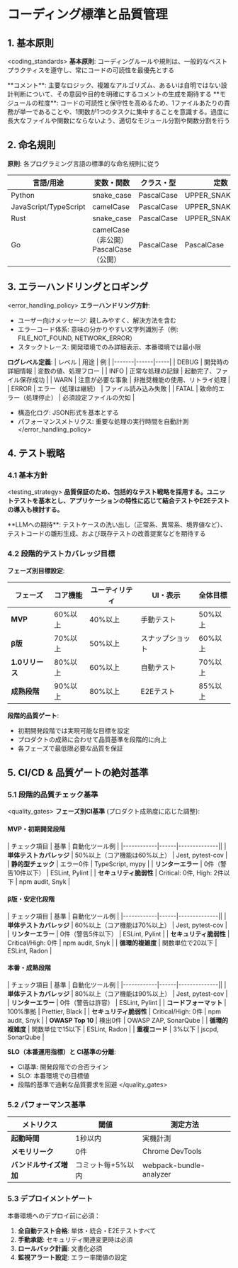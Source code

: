 # コーディング標準と品質管理

## 1. 基本原則

<coding_standards>
<rule importance="critical">
**基本原則**: コーディングルールや規則は、一般的なベストプラクティスを遵守し、常にコードの可読性を最優先とする
</rule>

<rule importance="high">
**コメント**: 主要なロジック、複雑なアルゴリズム、あるいは自明ではない設計判断について、その意図や目的を明確にするコメントの生成を期待する
</rule>

<rule importance="high">
**モジュールの粒度**: コードの可読性と保守性を高めるため、1ファイルあたりの責務が単一であることや、1関数が1つのタスクに集中することを意識する。過度に長大なファイルや関数にならないよう、適切なモジュール分割や関数分割を行う
</rule>
</coding_standards>

## 2. 命名規則

**原則**: 各プログラミング言語の標準的な命名規則に従う

| 言語/用途 | 変数・関数 | クラス・型 | 定数 | ファイル名 |
|---------|-----------|----------|------|----------|
| Python | snake_case | PascalCase | UPPER_SNAKE_CASE | snake_case.py |
| JavaScript/TypeScript | camelCase | PascalCase | UPPER_SNAKE_CASE | kebab-case.ts |
| Rust | snake_case | PascalCase | UPPER_SNAKE_CASE | snake_case.rs |
| Go | camelCase（非公開）<br>PascalCase（公開） | PascalCase | PascalCase | snake_case.go |

## 3. エラーハンドリングとロギング

<error_handling_policy>
**エラーハンドリング方針**:
- ユーザー向けメッセージ: 親しみやすく、解決方法を含む
- エラーコード体系: 意味の分かりやすい文字列識別子（例: FILE_NOT_FOUND, NETWORK_ERROR）
- スタックトレース: 開発環境でのみ詳細表示、本番環境では最小限

**ログレベル定義**:
| レベル | 用途 | 例 |
|-------|------|-----|
| DEBUG | 開発時の詳細情報 | 変数の値、処理フロー |
| INFO | 正常な処理の記録 | 起動完了、ファイル保存成功 |
| WARN | 注意が必要な事象 | 非推奨機能の使用、リトライ処理 |
| ERROR | エラー（処理は継続） | ファイル読み込み失敗 |
| FATAL | 致命的エラー（処理停止） | 必須設定ファイルの欠如 |

- 構造化ログ: JSON形式を基本とする
- パフォーマンスメトリクス: 重要な処理の実行時間を自動計測
</error_handling_policy>

## 4. テスト戦略

### 4.1 基本方針
<testing_strategy>
<principle importance="critical">
**品質保証のため、包括的なテスト戦略を採用する。ユニットテストを基本とし、アプリケーションの特性に応じて結合テストやE2Eテストの導入も検討する。**
</principle>

<expectation>
**LLMへの期待**: テストケースの洗い出し（正常系、異常系、境界値など）、テストコードの雛形生成、および既存テストの改善提案などを期待する
</expectation>
</testing_strategy>

### 4.2 段階的テストカバレッジ目標

**フェーズ別目標設定**:

| フェーズ | コア機能 | ユーティリティ | UI・表示 | 全体目標 |
|---------|---------|-------------|----------|----------|
| **MVP** | 60%以上 | 40%以上 | 手動テスト | 50%以上 |
| **β版** | 70%以上 | 50%以上 | スナップショット | 60%以上 |
| **1.0リリース** | 80%以上 | 60%以上 | 自動テスト | 70%以上 |
| **成熟段階** | 90%以上 | 80%以上 | E2Eテスト | 85%以上 |

**段階的品質ゲート**:
- 初期開発段階では実現可能な目標を設定
- プロダクトの成熟に合わせて品質基準を段階的に向上
- 各フェーズで最低限必要な品質を保証

## 5. CI/CD & 品質ゲートの絶対基準

### 5.1 段階的品質チェック基準

<quality_gates>
**フェーズ別CI基準** (プロダクト成熟度に応じた調整):

#### MVP・初期開発段階
| チェック項目 | 基準 | 自動化ツール例 |
|------------|------|--------------||
| **単体テストカバレッジ** | 50%以上（コア機能は60%以上） | Jest, pytest-cov |
| **静的型チェック** | エラー0件 | TypeScript, mypy |
| **リンターエラー** | 0件（警告10件以下） | ESLint, Pylint |
| **セキュリティ脆弱性** | Critical: 0件, High: 2件以下 | npm audit, Snyk |

#### β版・安定化段階  
| チェック項目 | 基準 | 自動化ツール例 |
|------------|------|--------------||
| **単体テストカバレッジ** | 60%以上（コア機能は70%以上） | Jest, pytest-cov |
| **リンターエラー** | 0件（警告5件以下） | ESLint, Pylint |
| **セキュリティ脆弱性** | Critical/High: 0件 | npm audit, Snyk |
| **循環的複雑度** | 関数単位で20以下 | ESLint, Radon |

#### 本番・成熟段階
| チェック項目 | 基準 | 自動化ツール例 |
|------------|------|--------------||
| **単体テストカバレッジ** | 80%以上（コア機能は90%以上） | Jest, pytest-cov |
| **リンターエラー** | 0件（警告は許容） | ESLint, Pylint |
| **コードフォーマット** | 100%準拠 | Prettier, Black |
| **セキュリティ脆弱性** | Critical/High: 0件 | npm audit, Snyk |
| **OWASP Top 10** | 検出0件 | OWASP ZAP, SonarQube |
| **循環的複雑度** | 関数単位で15以下 | ESLint, Radon |
| **重複コード** | 3%以下 | jscpd, SonarQube |

**SLO（本番運用指標）と CI基準の分離**:
- CI基準: 開発段階での合否ライン
- SLO: 本番環境での目標値
- 段階的基準で過剰な品質要求を回避
</quality_gates>

### 5.2 パフォーマンス基準

| メトリクス | 閾値 | 測定方法 |
|----------|------|----------|
| **起動時間** | 1秒以内 | 実機計測 |
| **メモリリーク** | 0件 | Chrome DevTools |
| **バンドルサイズ増加** | コミット毎+5%以内 | webpack-bundle-analyzer |

### 5.3 デプロイメントゲート

本番環境へのデプロイ前に必須：

1. **全自動テスト合格**: 単体・統合・E2Eテストすべて
2. **手動承認**: セキュリティ関連変更時は必須
3. **ロールバック計画**: 文書化必須
4. **監視アラート設定**: エラー率閾値の設定